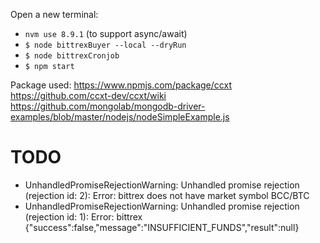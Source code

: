 Open a new terminal:
- `nvm use 8.9.1` (to support async/await)
- `$ node bittrexBuyer --local --dryRun`
- `$ node bittrexCronjob`
- `$ npm start `

Package used:
https://www.npmjs.com/package/ccxt
https://github.com/ccxt-dev/ccxt/wiki
https://github.com/mongolab/mongodb-driver-examples/blob/master/nodejs/nodeSimpleExample.js

# TODO
- UnhandledPromiseRejectionWarning: Unhandled promise rejection (rejection id: 2): Error: bittrex does not have market symbol BCC/BTC
- UnhandledPromiseRejectionWarning: Unhandled promise rejection (rejection id: 1): Error: bittrex {"success":false,"message":"INSUFFICIENT_FUNDS","result":null}
